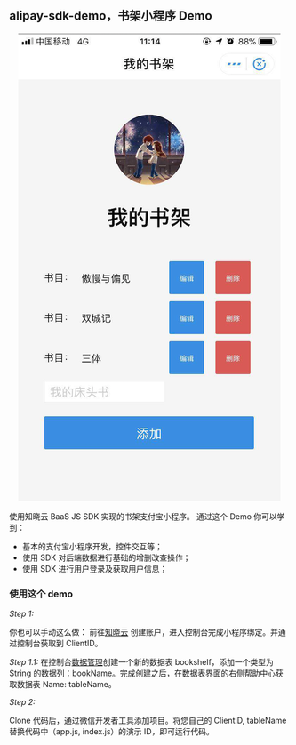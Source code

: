 ## alipay-sdk-demo，书架小程序 Demo

<p align="center"><img src="../assets/alipay-sdk-demo.png" /></p>

使用知晓云 BaaS JS SDK 实现的书架支付宝小程序。
通过这个 Demo 你可以学到：

- 基本的支付宝小程序开发，控件交互等；
- 使用 SDK 对后端数据进行基础的增删改查操作；
- 使用 SDK 进行用户登录及获取用户信息；


### 使用这个 demo

*Step 1:*

你也可以手动这么做：
前往[知晓云](https://cloud.minapp.com) 创建账户，进入控制台完成小程序绑定。并通过控制台获取到 ClientID。

*Step 1.1:*
在控制台[数据管理](https://cloud.minapp.com/hydrogen/flex/schema/)创建一个新的数据表 bookshelf，添加一个类型为 String 的数据列：bookName。完成创建之后，在数据表界面的右侧帮助中心获取数据表 Name: tableName。

*Step 2:*

Clone 代码后，通过微信开发者工具添加项目。将您自己的 ClientID, tableName 替换代码中（app.js, index.js）的演示 ID，即可运行代码。
